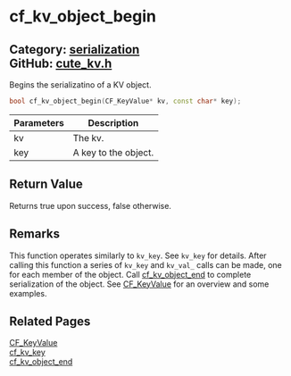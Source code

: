 [](../header.md ':include')

# cf_kv_object_begin

Category: [serialization](/api_reference?id=serialization)  
GitHub: [cute_kv.h](https://github.com/RandyGaul/cute_framework/blob/master/include/cute_kv.h)  
---

Begins the serializatino of a KV object.

```cpp
bool cf_kv_object_begin(CF_KeyValue* kv, const char* key);
```

Parameters | Description
--- | ---
kv | The kv.
key | A key to the object.

## Return Value

Returns true upon success, false otherwise.

## Remarks

This function operates similarly to `kv_key`. See `kv_key` for details. After calling this function a series of `kv_key` and
`kv_val_` calls can be made, one for each member of the object. Call [cf_kv_object_end](/serialization/cf_kv_object_end.md) to complete serialization of the object.
See [CF_KeyValue](/serialization/cf_keyvalue.md) for an overview and some examples.

## Related Pages

[CF_KeyValue](/serialization/cf_keyvalue.md)  
[cf_kv_key](/serialization/cf_kv_key.md)  
[cf_kv_object_end](/serialization/cf_kv_object_end.md)  
